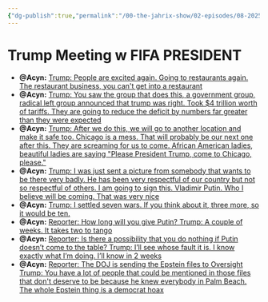 ```yaml
---
{"dg-publish":true,"permalink":"/00-the-jahrix-show/02-episodes/08-2025/08-22-2025/","tags":["jahrixshow","maga","trump"],"updated":"2025-08-22T15:37:03.579-04:00"}
---
```


# Trump Meeting w FIFA PRESIDENT
 - **@Acyn:** [Trump: People are excited again. Going to restaurants again. The restaurant business, you can't get into a restaurant](https://x.com/Acyn/status/1958939703161626983/video/1)
 - **@Acyn:** [Trump: You saw the group that does this, a government group, radical left group announced that trump was right. Took $4 trillion worth of tariffs. They are going to reduce the deficit by numbers far greater than they were expected](https://x.com/Acyn/status/1958940726848606490/video/1)
 - **@Acyn:** [Trump: After we do this, we will go to another location and make it safe too. Chicago is a mess. That will probably be our next one after this. They are screaming for us to come. African American ladies, beautiful ladies are saying "Please President Trump, come to Chicago, please."](https://x.com/Acyn/status/1958942549714125162/video/1)
 - **@Acyn:** [Trump: I was just sent a picture from somebody that wants to be there very badly. He has been very respectful of our country but not so respectful of others. I am going to sign this. Vladimir Putin. Who I believe will be coming. That was very nice](https://x.com/Acyn/status/1958945613678354894/video/1)
 - **@Acyn:** [Trump: I settled seven wars. If you think about it, three more, so it would be ten.](https://x.com/Acyn/status/1958945845312987492/video/1)
 - **@Acyn:** [Reporter: How long will you give Putin? Trump: A couple of weeks. It takes two to tango](https://x.com/Acyn/status/1958947001254748671/video/1)
 - **@Acyn:** [Reporter: Is there a possibility that you do nothing if Putin doesn’t come to the table? Trump: I’ll see whose fault it is. I know exactly what I’m doing. I’ll know in 2 weeks](https://x.com/Acyn/status/1958949276727529684/video/1)
 - **@Acyn:** [Reporter: The DOJ is sending the Epstein files to Oversight Trump: You have a lot of people that could be mentioned in those files that don't deserve to be because he knew everybody in Palm Beach. The whole Epstein thing is a democrat hoax](https://x.com/Acyn/status/1958950261315309873/video/1)
